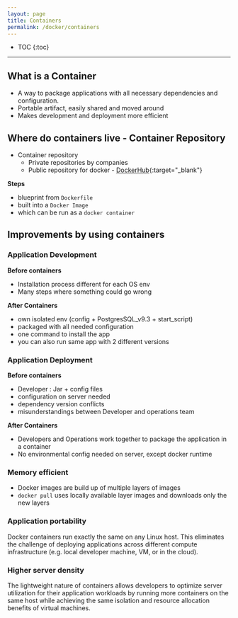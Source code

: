 ```yaml
---
layout: page
title: Containers
permalink: /docker/containers
---
```


- TOC
{:toc}

---

## What is a Container
- A way to package applications with all necessary dependencies and configuration.
- Portable artifact, easily shared and moved around
- Makes development and deployment more efficient

## Where do containers live - Container Repository
- Container repository
  - Private repositories by companies
  - Public repository for docker - [DockerHub](https://hub.docker.com){:target="_blank"}

**Steps**
- blueprint from `Dockerfile`
- built into a `Docker Image`
- which can be run as a `docker container`

## Improvements by using containers

### Application Development
**Before containers**
- Installation process different for each OS env
- Many steps where something could go wrong

**After Containers**
- own isolated env (config + PostgresSQL_v9.3 + start_script)
- packaged with all needed configuration
- one command to install the app
- you can also run same app with 2 different versions

### Application Deployment
**Before containers**
- Developer : Jar + config files
- configuration on server needed
- dependency version conflicts
- misunderstandings between Developer and operations team

**After Containers**
- Developers and Operations work together to package the application in a container
- No environmental config needed on server, except docker runtime

### Memory efficient
- Docker images are build up of multiple layers of images
- `docker pull` uses locally available layer images and downloads only the new layers

### Application portability
Docker containers run exactly the same on any Linux host. This eliminates the challenge of deploying applications across different compute infrastructure (e.g. local developer machine, VM, or in the cloud).

### Higher server density
The lightweight nature of containers allows developers to optimize server utilization for their application workloads by running more containers on the same host while achieving the same isolation and resource allocation benefits of virtual machines.
